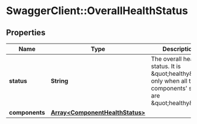 # SwaggerClient::OverallHealthStatus

## Properties
Name | Type | Description | Notes
------------ | ------------- | ------------- | -------------
**status** | **String** | The overall health status. It is \&quot;healthy\&quot; only when all the components&#39; status are \&quot;healthy\&quot; | [optional] 
**components** | [**Array&lt;ComponentHealthStatus&gt;**](ComponentHealthStatus.md) |  | [optional] 


